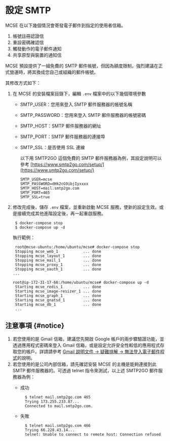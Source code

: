# 設定 SMTP

MCSE 在以下幾個情況會寄發電子郵件到指定的使用者信箱。

1. 帳號註冊認證信
2. 重設密碼確認信
3. 觸發動作的電子郵件通知
4. 共享原型與裝置的通知信

MCSE 預設提供了一組免費的 SMTP 郵件帳號，但因為額度限制，強烈建議在正式營運時，將其換成您自己或組織的郵件帳號。

其修改方式如下：

1. 在 MCSE 的安裝檔案目錄下，編輯 `.env` 檔案中的以下幾個環境參數
   * SMTP\_USER：您用來登入 SMTP 郵件服務器的帳號名稱
   * SMTP\_PASSWORD：您用來登入 SMTP 郵件服務器的帳號密碼
   * SMTP\_HOST：SMTP 郵件服務器的網址
   * SMTP\_PORT：SMTP 郵件服務器的連接埠
   * SMTP\_SSL：是否使用 SSL 連線

     以下用 SMTP2GO 這個免費的 SMTP 郵件服務器為例，其設定說明可以參考 [https://www.smtp2go.com/setup/](https://www.smtp2go.com/setup/)

     ```text
     SMTP_USER=mcse
     SMTP_PASSWORD=dHk2cG9ibjIyxxxx
     SMTP_HOST=mail.smtp2go.com
     SMTP_PORT=465
     SMTP_SSL=true
     ```
2. 修改完成後，儲存 `.env` 檔案，並重新啟動 MCSE 服務，使新的設定生效。或是接續完成其他進階設定後，再一起重啟服務。

   ```text
    $ docker-compose stop
    $ docker-compose up -d
   ```

   執行範例：

   ```text
    root@mcse-ubuntu:/home/ubuntu/mcse# docker-compose stop
    Stopping mcse_web_1           ... done
    Stopping mcse_layout_1        ... done
    Stopping mcse_mail_1          ... done
    Stopping mcse_proxy_1         ... done
    Stopping mcse_oauth_1         ... done
   ...

   root@ip-172-31-17-68:/home/ubuntu/mcse# docker-compose up -d
    Starting mcse_redis_1         ... done
    Starting mcse_image-resizer_1 ... done
    Starting mcse_graph_1         ... done
    Starting mcse_gnatsd_1        ... done
    Starting mcse_db_1            ... done
    ...
   ```

## 注意事項 {#notice}

1. 若您使用的是 Gmail 信箱，建議您先開啟 Google 帳戶的兩步驟驗證功能，並透過應用程式密碼來登入 Gmail 信箱，或是設定允許安全性較低的應用程式存取您的帳戶。詳請請參考 [Gmail 說明文件 -&gt; 疑難排解 -&gt; 無法登入電子郵件程式](https://support.google.com/mail/answer/7126229)的說明。
2. 若您使用的是公司內部信箱，請先確認安裝 MCSE 的主機是能夠連接到此 SMTP 郵件服務器的。可透過 telnet 指令來測試，以上述 SMTP2GO 郵件服務器為例：
   * 成功

     ```text
       $ telnet mail.smtp2go.com 465
       Trying 173.255.233.87...
       Connected to mail.smtp2go.com.
     ```

   * 失敗

     ```text
       $ telnet mail.smtp2go.com 466
       Trying 66.228.43.14...
       telnet: Unable to connect to remote host: Connection refused
     ```

